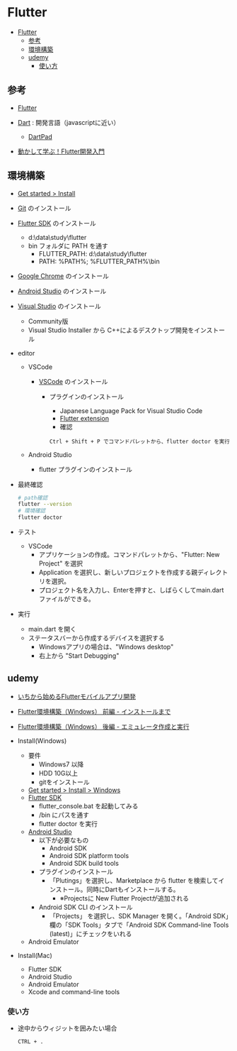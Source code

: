 # Flutter

- [Flutter](#flutter)
  - [参考](#参考)
  - [環境構築](#環境構築)
  - [udemy](#udemy)
    - [使い方](#使い方)

## 参考

- [Flutter](https://flutter.dev/)
- [Dart](https://dart.dev/) : 開発言語（javascriptに近い）
  - [DartPad](https://dartpad.dev/)

- [動かして学ぶ！Flutter開発入門](https://www.shoeisha.co.jp/book/detail/9784798177366)

## 環境構築

- [Get started > Install](https://docs.flutter.dev/get-started/install)

- [Git](https://git-scm.com/download/win) のインストール
- [Flutter SDK](https://docs.flutter.dev/release/archive) のインストール
  - d:\data\study\flutter
  - bin フォルダに PATH を通す
    - FLUTTER_PATH: d:\data\study\flutter
    - PATH: %PATH%; %FLUTTER_PATH%\bin
- [Google Chrome](https://www.google.com/intl/ja_jp/chrome/) のインストール
- [Android Studio](https://developer.android.com/studio?hl=ja) のインストール
- [Visual Studio](https://visualstudio.microsoft.com/ja/downloads/) のインストール
  - Community版
  - Visual Studio Installer から C++によるデスクトップ開発をインストール
- editor
  - VSCode
    - [VSCode](https://code.visualstudio.com/download) のインストール
      - プラグインのインストール
        - Japanese Language Pack for Visual Studio Code
        - [Flutter extension](https://marketplace.visualstudio.com/items?itemName=Dart-Code.flutter)
        - 確認

        ```vscode
        Ctrl + Shift + P でコマンドパレットから、flutter doctor を実行
        ```

  - Android Studio
    - flutter プラグインのインストール

- 最終確認

  ```bash
  # path確認
  flutter --version
  # 環境確認
  flutter doctor
  ```

- テスト
  - VSCode
    - アプリケーションの作成。コマンドパレットから、"Flutter: New Project" を選択
    - Application を選択し、新しいプロジェクトを作成する親ディレクトリを選択。
    - プロジェクト名を入力し、Enterを押すと、しばらくしてmain.dart ファイルができる。

- 実行
  - main.dart を開く
  - ステータスバーから作成するデバイスを選択する
    - Windowsアプリの場合は、"Windows desktop"
    - 右上から "Start Debugging"

## udemy

- [いちから始めるFlutterモバイルアプリ開発](https://zenn.dev/heyhey1028/books/flutter-basics)
- [Flutter環境構築（Windows） 前編 - インストールまで](https://blog.css-net.co.jp/entry/2022/05/30/133942)
- [Flutter環境構築（Windows） 後編 - エミュレータ作成と実行](https://blog.css-net.co.jp/entry/2022/06/06/112045)

- Install(Windows)
  - 要件
    - Windows7 以降
    - HDD 10G以上
    - gitをインストール
  - [Get started > Install > Windows](https://docs.flutter.dev/get-started/install/windows)
  - [Flutter SDK](https://docs.flutter.dev/release/archive?tab=windows)
    - flutter_console.bat を起動してみる
    - <install folder>/bin にパスを通す
    - flutter doctor を実行
  - [Android Studio](https://developer.android.com/studio)
    - 以下が必要なもの
      - Android SDK
      - Android SDK platform tools
      - Android SDK build tools
    - プラグインのインストール
      - 「Plutings」を選択し、Marketplace から flutter を検索してインストール。同時にDartもインストールする。
        - ※Projectsに New Flutter Projectが追加される
    - Android SDK CLI のインストール
      - 「Projects」 を選択し、SDK Manager を開く。「Android SDK」欄の「SDK Tools」タブで「Android SDK Command-line Tools (latest)」にチェックをいれる
  - Android Emulator

- Install(Mac)
  - Flutter SDK
  - Android Studio
  - Android Emulator
  - Xcode and command-line tools

### 使い方

- 途中からウィジットを囲みたい場合

  ```txt
  CTRL + .
  ```
